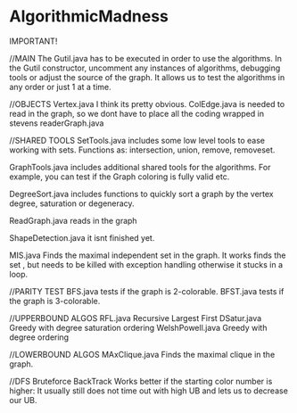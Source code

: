 # AlgorithmicMadness

IMPORTANT!

//MAIN
The Gutil.java has to be executed in order to use the algorithms. In the Gutil constructor, uncomment any instances of algorithms, debugging tools or adjust the source of the graph. It allows us to test the algorithms in any order or just 1 at a time.

//OBJECTS
Vertex.java I think its pretty obvious.
ColEdge.java is needed to read in the graph, so we dont have to place all the coding wrapped in stevens readerGraph.java

//SHARED TOOLS
SetTools.java includes some low level tools to ease working with sets. Functions as: intersection, union, remove, removeset.

GraphTools.java includes additional shared tools for the algorithms. For example, you can test if the Graph coloring is fully valid etc.

DegreeSort.java includes functions to quickly sort a graph by the vertex degree, saturation or degeneracy.

ReadGraph.java reads in the graph

ShapeDetection.java it isnt finished yet.

MIS.java Finds the maximal independent set in the graph. It works finds the set , but needs to be killed with exception handling otherwise it stucks in  a loop.

//PARITY TEST
BFS.java tests if the graph is 2-colorable.
BFST.java tests if the graph is 3-colorable.

//UPPERBOUND ALGOS
RFL.java Recursive Largest First
DSatur.java Greedy with degree saturation ordering
WelshPowell.java Greedy with degree ordering

//LOWERBOUND ALGOS
MAxClique.java Finds the maximal clique in the graph.

//DFS
Bruteforce BackTrack Works better if the starting color number is higher: It usually still does not time out with high UB and lets us to decrease our UB.
